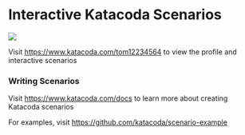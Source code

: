 # Interactive Katacoda Scenarios

[![](http://shields.katacoda.com/katacoda/tom12234564/count.svg)](https://www.katacoda.com/tom12234564 "Get your profile on Katacoda.com")

Visit https://www.katacoda.com/tom12234564 to view the profile and interactive scenarios

### Writing Scenarios
Visit https://www.katacoda.com/docs to learn more about creating Katacoda scenarios

For examples, visit https://github.com/katacoda/scenario-example
